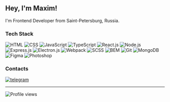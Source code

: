 ## Hey, I'm Maxim!
I'm Frontend Developer from Saint-Petersburg, Russia.

### Tech Stack
![HTML](https://img.shields.io/badge/-HTML-24292e?style=for-the-badge&logo=html5) ![CSS](https://img.shields.io/badge/-CSS-24292e?style=for-the-badge&logo=css3) ![JavaScript](https://img.shields.io/badge/-JavaScript-24292e?style=for-the-badge&logo=JavaScript) ![TypeScript](https://img.shields.io/badge/-TypeScript-24292e?style=for-the-badge&logo=TypeScript) ![React.js](https://img.shields.io/badge/-React.js-24292e?style=for-the-badge&logo=React) ![Node.js](https://img.shields.io/badge/-Node.JS-24292e?style=for-the-badge&logo=Node.js) ![Express.js](https://img.shields.io/badge/-Express.js-24292e?style=for-the-badge&logo=express) ![Electron.js](https://img.shields.io/badge/-Electron.js-24292e?style=for-the-badge&logo=electron) ![Webpack](https://img.shields.io/badge/-webpack-24292e?style=for-the-badge&logo=webpack) ![SCSS](https://img.shields.io/badge/-Scss-24292e?style=for-the-badge&logo=sass) ![BEM](https://img.shields.io/badge/-BEM-24292e?style=for-the-badge&logo=bem) ![Git](https://img.shields.io/badge/-git-24292e?style=for-the-badge&logo=Git) ![MongoDB](https://img.shields.io/badge/-mongodb-24292e?style=for-the-badge&logo=mongodb) ![Figma](https://img.shields.io/badge/-Figma-24292e?style=for-the-badge&logo=figma) ![Photoshop](https://img.shields.io/badge/-Photoshop-24292e?style=for-the-badge&logo=adobe-photoshop)

### Contacts
[<img src='https://img.shields.io/badge/-Telegram-24292e?style=for-the-badge&logo=telegram' alt='telegram'>](https://t.me/knstntnv)

---

![Profile views](https://gpvc.arturio.dev/konstantinovmax) 

<!--
**konstantinovmax/konstantinovmax** is a ✨ _special_ ✨ repository because its `README.md` (this file) appears on your GitHub profile.

Here are some ideas to get you started:

- 🔭 I’m currently working on ...
- 🌱 I’m currently learning ...
- 👯 I’m looking to collaborate on ...
- 🤔 I’m looking for help with ...
- 💬 Ask me about ...
- 📫 How to reach me: ...
- 😄 Pronouns: ...
- ⚡ Fun fact: ...
-->
